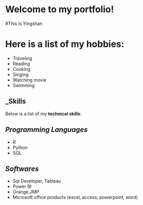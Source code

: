 # Welcome to my portfolio!
#This is Yingshan


# Here is a list of my hobbies:
- Traveling
- Reading
- Cooking
- Singing
- Watching movie
- Swimming
## _Skills

Below is a list of my **technical skills**:

## _Programming Languages_
- R
- Python
- SQL

## _Softwares_
- Sql Developer, Tableau
- Power BI
- Orange,JMP
- Microsoft office products (excel, access, powerpoint, word)
